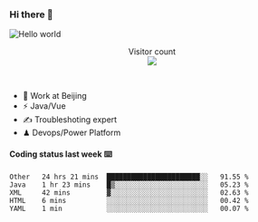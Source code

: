 ### Hi there 👋

<img src="https://raw.githubusercontent.com/sagar-viradiya/sagar-viradiya/master/resources/banner.png" alt="Hello world">
<p align="center"> 
  Visitor count<br/>
  <img src="https://profile-counter.glitch.me/youszoe/count.svg" />
</p>
<br/>

- 🍻 Work at Beijing 
- ⚡  Java/Vue
- ✍️  Troubleshoting expert
- ♟  Devops/Power Platform 

#### Coding status last week ⌨️

<!--START_SECTION:waka-->
```text
Other   24 hrs 21 mins  ███████████████████████░░   91.55 % 
Java    1 hr 23 mins    █▒░░░░░░░░░░░░░░░░░░░░░░░   05.23 % 
XML     42 mins         ▓░░░░░░░░░░░░░░░░░░░░░░░░   02.63 % 
HTML    6 mins          ░░░░░░░░░░░░░░░░░░░░░░░░░   00.42 % 
YAML    1 min           ░░░░░░░░░░░░░░░░░░░░░░░░░   00.07 % 
```
<!--END_SECTION:waka-->

<br/>
<center><img src="http://ghchart.rshah.org/409ba5/yousazoe" alt="" /></center>


